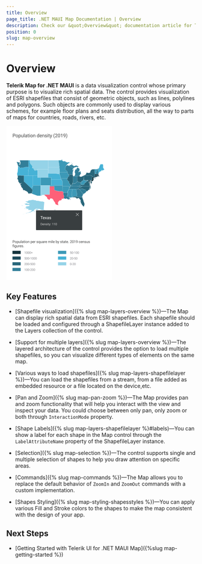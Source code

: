 ```yaml
---
title: Overview
page_title: .NET MAUI Map Documentation | Overview
description: Check our &quot;Overview&quot; documentation article for Telerik Map for .NET MAUI.
position: 0
slug: map-overview
---
```


# Overview

**Telerik Map for .NET MAUI** is a data visualization control whose primary purpose is to visualize rich spatial data. The control provides visualization of ESRI shapefiles that consist of geometric objects, such as lines, polylines and polygons. Such objects are commonly used to display various schemes, for example floor plans and seats distribution, all the way to parts of maps for countries, roads, rivers, etc.

![Map Overview](images/map_overview.png)

## Key Features

* [Shapefile visualization]({% slug map-layers-overview %})&mdash;The Map can display rich spatial data from ESRI shapefiles. Each shapefile should be loaded and configured through a ShapefileLayer instance added to the Layers collection of the control.

* [Support for multiple layers]({% slug map-layers-overview %})&mdash;The layered architecture of the control provides the option to load multiple shapefiles, so you can visualize different types of elements on the same map.

* [Various ways to load shapefiles]({% slug map-layers-shapefilelayer %})&mdash;You can load the shapefiles from a stream, from a file added as embedded resource or a file located on the device,etc.

* [Pan and Zoom]({% slug map-pan-zoom %})&mdash;The Map provides pan and zoom functionality that will help you interact with the view and inspect your data. You could choose between only pan, only zoom or both through `InteractionMode` property. 

* [Shape Labels]({% slug map-layers-shapefilelayer %}#labels)&mdash;You can show a label for each shape in the Map control through the `LabelAttributeName` property of the ShapefileLayer instance.

* [Selection]({% slug map-selection %})&mdash;The control supports single and multiple selection of shapes to help you draw attention on specific areas. 

* [Commands]({% slug map-commands %})&mdash;The Map allows you to replace the default behavior of `ZoomIn` and `ZoomOut` commands with a custom implementation.
 
* [Shapes Styling]({% slug map-styling-shapesstyles %})&mdash;You can apply various Fill and Stroke colors to the shapes to make the map consistent with the design of your app. 

## Next Steps

- [Getting Started with Telerik UI for .NET MAUI Map]({%slug map-getting-started %})

